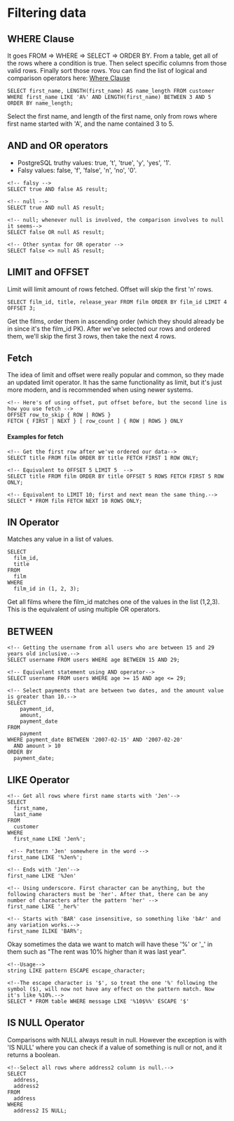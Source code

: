 # Filtering data

## WHERE Clause
It goes FROM => WHERE => SELECT => ORDER BY. From a table, get all of the rows where a condition is true. Then select specific columns from those valid rows. Finally sort those rows. You can find the list of logical and comparison operators here: [Where Clause](https://www.postgresqltutorial.com/postgresql-tutorial/postgresql-where/)

```
SELECT first_name, LENGTH(first_name) AS name_length FROM customer WHERE first_name LIKE 'A%' AND LENGTH(first_name) BETWEEN 3 AND 5 ORDER BY name_length;
```
Select the first name, and length of the first name, only from rows where first name started with 'A', and the name contained 3 to 5.

## AND and OR operators
- PostgreSQL truthy values: true, 't', 'true', 'y', 'yes', '1'.
- Falsy values: false, 'f', 'false', 'n', 'no', '0'.
```
<!-- falsy -->
SELECT true AND false AS result;

<!-- null -->
SELECT true AND null AS result;

<!-- null; whenever null is involved, the comparison involves to null it seems-->
SELECT false OR null AS result;

<!-- Other syntax for OR operator -->
SELECT false <> null AS result;
```

## LIMIT and OFFSET
Limit will limit amount of rows fetched. Offset will skip the first 'n' rows.
```
SELECT film_id, title, release_year FROM film ORDER BY film_id LIMIT 4 OFFSET 3;
```
Get the films, order them in ascending order (which they should already be in since it's the film_id PK). After we've selected our rows and ordered them, we'll skip the first 3 rows, then take the next 4 rows.

## Fetch
The idea of limit and offset were really popular and common, so they made an updated limit operator. It has the same functionality as limit, but it's just more modern, and is recommended when using newer systems.
```
<!-- Here's of using offset, put offset before, but the second line is how you use fetch -->
OFFSET row_to_skip { ROW | ROWS }
FETCH { FIRST | NEXT } [ row_count ] { ROW | ROWS } ONLY
```

#### Examples for fetch
```
<!-- Get the first row after we've ordered our data-->
SELECT title FROM film ORDER BY title FETCH FIRST 1 ROW ONLY;

<!-- Equivalent to OFFSET 5 LIMIT 5  -->
SELECT title FROM film ORDER BY title OFFSET 5 ROWS FETCH FIRST 5 ROW ONLY;

<!-- Equivalent to LIMIT 10; first and next mean the same thing.-->
SELECT * FROM film FETCH NEXT 10 ROWS ONLY;
```

## IN Operator
Matches any value in a list of values.
```
SELECT
  film_id, 
  title 
FROM
  film 
WHERE
  film_id in (1, 2, 3);
```
Get all films where the film_id matches one of the values in the list (1,2,3). This is the equivalent of using multiple OR operators.

## BETWEEN
```
<!-- Getting the username from all users who are between 15 and 29 years old inclusive.-->
SELECT username FROM users WHERE age BETWEEN 15 AND 29;

<!-- Equivalent statement using AND operator-->
SELECT username FROM users WHERE age >= 15 AND age <= 29;

<!-- Select payments that are between two dates, and the amount value is greater than 10.-->
SELECT 
    payment_id,
    amount,
    payment_date
FROM 
    payment
WHERE payment_date BETWEEN '2007-02-15' AND '2007-02-20' 
  AND amount > 10 
ORDER BY 
  payment_date;
```


## LIKE Operator
```
<!-- Get all rows where first name starts with 'Jen'-->
SELECT 
  first_name, 
  last_name 
FROM 
  customer 
WHERE 
  first_name LIKE 'Jen%';
  
 <!-- Pattern 'Jen' somewhere in the word -->
first_name LIKE '%Jen%';

<!-- Ends with 'Jen'-->
first_name LIKE '%Jen'

<!-- Using underscore. First character can be anything, but the following characters must be 'her'. After that, there can be any number of characters after the pattern 'her' -->
first_name LIKE '_her%'

<!-- Starts with 'BAR' case insensitive, so something like 'bAr' and any variation works.-->
first_name ILIKE 'BAR%';
```
Okay sometimes the data we want to match will have these '%' or '_' in them such as "The rent was 10% higher than it was last year".


```
<!--Usage-->
string LIKE pattern ESCAPE escape_character;

<!--The escape character is '$', so treat the one '%' following the symbol ($), will now not have any effect on the pattern match. Now it's like %10%.-->
SELECT * FROM table WHERE message LIKE '%10$%%' ESCAPE '$'
```

## IS NULL Operator
Comparisons with NULL always result in null. However the exception is with 'IS NULL' where you can check if a value of something is null or not, and it returns a boolean.
```
<!--Select all rows where address2 column is null.-->
SELECT 
  address, 
  address2 
FROM 
  address 
WHERE 
  address2 IS NULL;
```